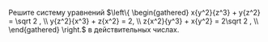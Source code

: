Решите систему уравнений
$\left\{ \begin{gathered}
  x{y^2}{z^3} + y{z^2} = \sqrt 2 ,  \\
  y{z^2}{x^3} + z{x^2} = 2,  \\
  z{x^2}{y^3} + x{y^2} = 2\sqrt 2 ,  \\ 
\end{gathered}  \right.$
в действительных числах.